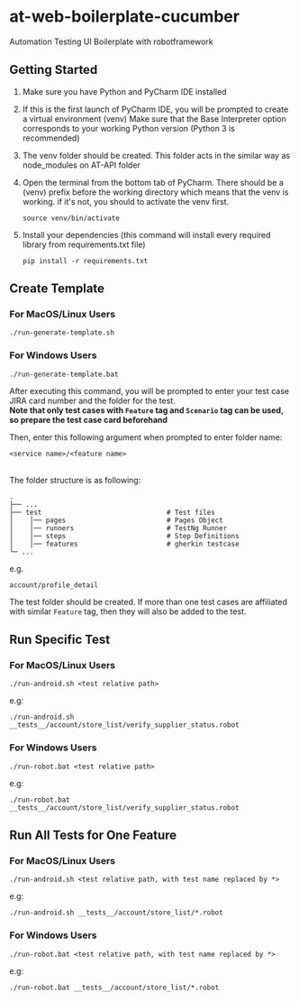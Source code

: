 # at-web-boilerplate-cucumber

Automation Testing UI Boilerplate with robotframework

## Getting Started

1. Make sure you have Python and PyCharm IDE installed
2. If this is the first launch of PyCharm IDE, you will be prompted to create a virtual environment (venv)
   Make sure that the Base Interpreter option corresponds to your working Python version (Python 3 is recommended)
3. The venv folder should be created. This folder acts in the similar way as node_modules on AT-API folder
4. Open the terminal from the bottom tab of PyCharm. There should be a (venv) prefix before the working directory which means that the venv is working. if it's not, you should to activate the venv first.
   ```
   source venv/bin/activate
   ```
5. Install your dependencies (this command will install every required library from requirements.txt file)

   ```
   pip install -r requirements.txt
   ```

## Create Template

### For MacOS/Linux Users

```
./run-generate-template.sh
```

### For Windows Users

```
./run-generate-template.bat
```

After executing this command, you will be prompted to enter your test case JIRA card number and the folder for the test. <br/>
<b>Note that only test cases with `Feature` tag and `Scenario` tag can be used, so prepare the test case card beforehand </b><br/>

Then, enter this following argument when prompted to enter folder name:

```
<service name>/<feature name>
```

<br/>The folder structure is as following:

    .
    ├── ...
    ├── test                               # Test files
    │    │── pages                         # Pages Object
    │    │── runners                       # TestNg Runner
    │    │── steps                         # Step Definitions
    │    │── features                      # gherkin testcase
    └─ ...   
   
e.g.

```
account/profile_detail
```

The test folder should be created. If more than one test cases are affiliated with similar `Feature` tag, then they will also be added to the test.

## Run Specific Test

### For MacOS/Linux Users

```
./run-android.sh <test relative path>
```

e.g:

```
./run-android.sh __tests__/account/store_list/verify_supplier_status.robot
```

### For Windows Users

```
./run-robot.bat <test relative path>
```

e.g:

```
./run-robot.bat __tests__/account/store_list/verify_supplier_status.robot
```

## Run All Tests for One Feature

### For MacOS/Linux Users

```
./run-android.sh <test relative path, with test name replaced by *>
```

e.g:

```
./run-android.sh __tests__/account/store_list/*.robot
```

### For Windows Users

```
./run-robot.bat <test relative path, with test name replaced by *>
```

e.g:

```
./run-robot.bat __tests__/account/store_list/*.robot
```
